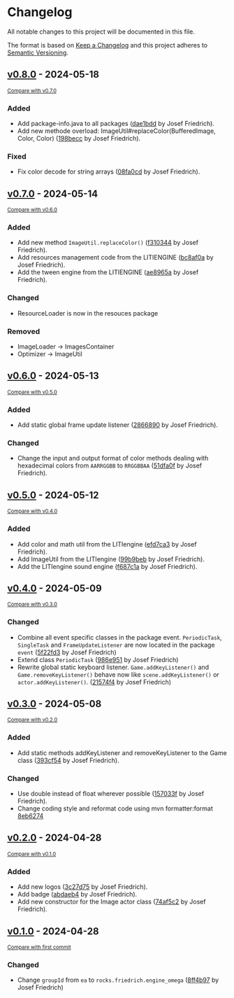 # Changelog

All notable changes to this project will be documented in this file.

The format is based on [Keep a Changelog](http://keepachangelog.com/en/1.1.0/)
and this project adheres to [Semantic Versioning](http://semver.org/spec/v2.0.0.html).

## [v0.8.0](https://github.com/Josef-Friedrich/engine-omega/releases/tag/v0.8.0) - 2024-05-18

<small>[Compare with v0.7.0](https://github.com/Josef-Friedrich/engine-omega/compare/v0.7.0...v0.8.0)</small>

### Added

- Add package-info.java to all packages ([dae1bdd](https://github.com/Josef-Friedrich/engine-omega/commit/dae1bdd32248bc2fa806bbc9dd29ba548679473d) by Josef Friedrich).
- Add new methode overload: ImageUtil#replaceColor(BufferedImage, Color, Color) ([198becc](https://github.com/Josef-Friedrich/engine-omega/commit/198beccc580bff3542821531db35246f2501ddee) by Josef Friedrich).

### Fixed

- Fix color decode for string arrays ([08fa0cd](https://github.com/Josef-Friedrich/engine-omega/commit/08fa0cdc058d2a6a1898e3f6ed476dbe0ea47756) by Josef Friedrich).

## [v0.7.0](https://github.com/Josef-Friedrich/engine-omega/releases/tag/v0.7.0) - 2024-05-14

<small>[Compare with v0.6.0](https://github.com/Josef-Friedrich/engine-omega/compare/v0.6.0...v0.7.0)</small>

### Added

- Add new method `ImageUtil.replaceColor()` ([f310344](https://github.com/Josef-Friedrich/engine-omega/commit/f31034449583dcaf489cf3959123cd0c3ec24d32) by Josef Friedrich).
- Add resources management code from the LITIENGINE ([bc8af0a](https://github.com/Josef-Friedrich/engine-omega/commit/bc8af0a8e3406179f80ca5e691006aedfc4e29c7) by Josef Friedrich).
- Add the tween engine from the LITIENGINE ([ae8965a](https://github.com/Josef-Friedrich/engine-omega/commit/ae8965a31ab7ebfad0206069b39942c563c88531) by Josef Friedrich).

### Changed

- ResourceLoader is now in the resouces package

### Removed

- ImageLoader -> ImagesContainer
- Optimizer -> ImageUtil

## [v0.6.0](https://github.com/Josef-Friedrich/engine-omega/releases/tag/v0.6.0) - 2024-05-13

<small>[Compare with v0.5.0](https://github.com/Josef-Friedrich/engine-omega/compare/v0.5.0...v0.6.0)</small>

### Added

- Add static global frame update listener ([2866890](https://github.com/Josef-Friedrich/engine-omega/commit/286689046998c9a24413bcd076624f6b8e00b055) by Josef Friedrich).

### Changed

- Change the input and output format of color methods dealing with hexadecimal colors
  from `AARRGGBB` to `RRGGBBAA`
  ([51dfa0f](https://github.com/Josef-Friedrich/engine-omega/commit/51dfa0f257c8dc75ad93afd151b32fd2ce74a8a9) by Josef Friedrich).

## [v0.5.0](https://github.com/Josef-Friedrich/engine-omega/releases/tag/v0.5.0) - 2024-05-12

<small>[Compare with v0.4.0](https://github.com/Josef-Friedrich/engine-omega/compare/v0.4.0...v0.5.0)</small>

### Added

- Add color and math util from the LITIengine ([efd7ca3](https://github.com/Josef-Friedrich/engine-omega/commit/efd7ca31b476ce649addffcddb16bc356d52c0da) by Josef Friedrich).
- Add ImageUtil from the LITIengine ([99b9beb](https://github.com/Josef-Friedrich/engine-omega/commit/99b9beb50e85d5c796b5e6959aaadb9c30e03f4a) by Josef Friedrich).
- Add the LITIengine sound engine ([f687c1a](https://github.com/Josef-Friedrich/engine-omega/commit/f687c1a4233f1c9c56acc4567da8b44471e8c3b2) by Josef Friedrich).

## [v0.4.0](https://github.com/Josef-Friedrich/engine-omega/releases/tag/v0.4.0) - 2024-05-09

<small>[Compare with v0.3.0](https://github.com/Josef-Friedrich/engine-omega/compare/v0.3.0...v0.4.0)</small>

### Changed

- Combine all event specific classes in the package event. `PeriodicTask`,
  `SingleTask` and `FrameUpdateListener` are now located in the package `event`
  ([5f22fd3](https://github.com/Josef-Friedrich/engine-omega/commit/5f22fd3763a7c5ca99626a93694d5cfb07c7f230) by Josef Friedrich)
- Extend class `PeriodicTask`
  ([986e951](https://github.com/Josef-Friedrich/engine-omega/commit/986e951e79753c32f72de35d41dcf2e64267b352) by Josef Friedrich)
- Rewrite global static keyboard listener. `Game.addKeyListener()` and `Game.removeKeyListener()` behave now
  like `scene.addKeyListener()` or `actor.addKeyListener()`.
  ([21574f4](https://github.com/Josef-Friedrich/engine-omega/commit/21574f482e689d1a06b4700f475ddc1037fb0317) by Josef Friedrich)

## [v0.3.0](https://github.com/Josef-Friedrich/engine-omega/releases/tag/v0.3.0) - 2024-05-08

<small>[Compare with v0.2.0](https://github.com/Josef-Friedrich/engine-omega/compare/v0.2.0...v0.3.0)</small>

### Added

- Add static methods addKeyListener and removeKeyListener to the Game class ([393cf54](https://github.com/Josef-Friedrich/engine-omega/commit/393cf543fc4386a9852f2f2f860b476af9cfb99a) by Josef Friedrich).

### Changed

-  Use double instead of float wherever possible
([157033f](https://github.com/Josef-Friedrich/engine-omega/commit/157033fac6c7fcb3159ed8d24ea180908d72cd1a) by Josef Friedrich).
- Change coding style and reformat code using mvn formatter:format [8eb6274](https://github.com/Josef-Friedrich/engine-omega/commit/8eb627475b1faa07d44c7a14c1e007340d5c1164)

## [v0.2.0](https://github.com/Josef-Friedrich/engine-omega/releases/tag/v0.2.0) - 2024-04-28

<small>[Compare with v0.1.0](https://github.com/Josef-Friedrich/engine-omega/compare/v0.1.0...v0.2.0)</small>

### Added

- Add new logos ([3c27d75](https://github.com/Josef-Friedrich/engine-omega/commit/3c27d756fb5f6509e0363c6c0671c05843ef8bbc) by Josef Friedrich).
- Add badge ([abdaeb4](https://github.com/Josef-Friedrich/engine-omega/commit/abdaeb4a1b598a2c3707d801b2c9ee23ecf23090) by Josef Friedrich).
- Add new constructor for the Image actor class ([74af5c2](https://github.com/Josef-Friedrich/engine-omega/commit/74af5c28487c0d24b454c65a070960ed1c4f40f5) by Josef Friedrich).


## [v0.1.0](https://github.com/Josef-Friedrich/engine-omega/releases/tag/v0.1.0) - 2024-04-28

<small>[Compare with first commit](https://github.com/Josef-Friedrich/engine-omega/compare/6ae5809945fc348ae76714907e3aaca2ebc66bb7...v0.1.0)</small>

### Changed

- Change `groupId` from `ea` to `rocks.friedrich.engine_omega` ([8ff4b97](https://github.com/Josef-Friedrich/engine-omega/commit/8ff4b97bb88af3a05517373193cc7b047e2343ae) by Josef Friedrich)
